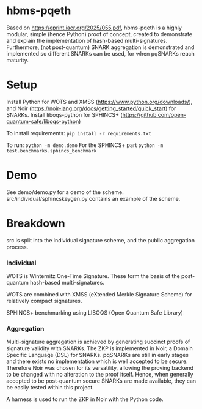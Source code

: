 # hbms-pqeth

Based on https://eprint.iacr.org/2025/055.pdf, hbms-pqeth is a highly modular, simple (hence Python) proof of concept, created to demonstrate and explain the implementation of hash-based multi-signatures. Furthermore, (not post-quantum) SNARK aggregation is demonstrated and implemented so different SNARKs can be used, for when pqSNARKs reach maturity.

# Setup

Install Python for WOTS and XMSS (https://www.python.org/downloads/), and Noir (https://noir-lang.org/docs/getting_started/quick_start) for SNARKs.
Install liboqs-python for SPHINCS+ (https://github.com/open-quantum-safe/liboqs-python)

To install requirements: `pip install -r requirements.txt`

To run: `python -m demo.demo`
For the SPHINCS+ part `python -m test.benchmarks.sphincs_benchmark`

# Demo

See demo/demo.py for a demo of the scheme.
src/individual/sphincskeygen.py contains an example of the scheme.

# Breakdown

src is split into the individual signature scheme, and the public aggregation process.

### Individual

WOTS is Winternitz One-Time Signature. These form the basis of the post-quantum hash-based multi-signatures.

WOTS are combined with XMSS (eXtended Merkle Signature Scheme) for relatively compact signatures.

SPHINCS+ benchmarking using LIBOQS (Open Quantum Safe Library)

### Aggregation

Multi-signature aggregation is achieved by generating succinct proofs of signature validity with SNARKs. The ZKP is implemented in Noir, a Domain Specific Language (DSL) for SNARKs. pqSNARKs are still in early stages and there exists no implementation which is well accepted to be secure. Therefore Noir was chosen for its versatility, allowing the proving backend to be changed with no alteration to the proof itself. Hence, when generally accepted to be post-quantum secure SNARKs are made available, they can be easily tested within this project.

A harness is used to run the ZKP in Noir with the Python code.
